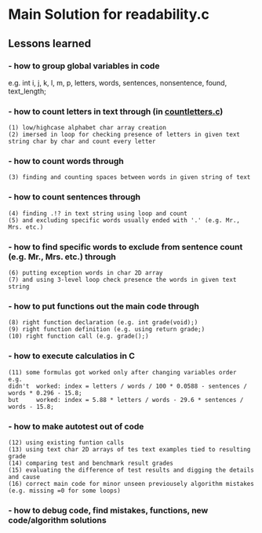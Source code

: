 # Main Solution for readability.c

## Lessons learned
### - how to group global variables in code 
e.g. 
    int i, j, k, l, m, p, letters, words, sentences, nonsentence, found, text_length;
### - how to count letters in text through (in [countletters.c](https://github.com/vitalyvels/Harvard_CS50x_2020_Solutions/blob/master/02_Week_Arrays_In_C_Language/02.1.%20Readability.c/prerequisite_solutions/countletters.c))
    (1) low/highcase alphabet char array creation
    (2) imersed in loop for checking presence of letters in given text string char by char and count every letter
### - how to count words through
    (3) finding and counting spaces between words in given string of text
### - how to count sentences through
    (4) finding .!? in text string using loop and count 
    (5) and excluding specific words usually ended with '.' (e.g. Mr., Mrs. etc.)
### - how to find specific words to exclude from sentence count (e.g. Mr., Mrs. etc.) through 
    (6) putting exception words in char 2D array 
    (7) and using 3-level loop check presence the words in given text string
### - how to put functions out the main code through
    (8) right function declaration (e.g. int grade(void);)
    (9) right function definition (e.g. using return grade;)
    (10) right function call (e.g. grade();)
### - how to execute calculatios in C
    (11) some formulas got worked only after changing variables order 
    e.g.   
    didn't  worked: index = letters / words / 100 * 0.0588 - sentences / words * 0.296 - 15.8;
    but     worked: index = 5.88 * letters / words - 29.6 * sentences / words - 15.8;
### - how to make autotest out of code
    (12) using existing funtion calls 
    (13) using text char 2D arrays of tes text examples tied to resulting grade
    (14) comparing test and benchmark result grades
    (15) evaluating the difference of test results and digging the details and cause
    (16) correct main code for minor unseen previousely algorithm mistakes (e.g. missing =0 for some loops)
### - how to debug code, find mistakes, functions, new code/algorithm solutions
